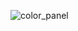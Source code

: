 ![color_panel](https://user-images.githubusercontent.com/28284285/74631854-61c36000-51a1-11ea-8403-697054213788.PNG)
